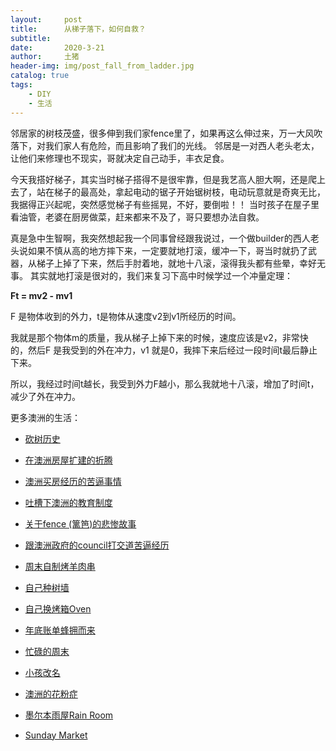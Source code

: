 ```yaml
---
layout:     post
title:      从梯子落下，如何自救？
subtitle:   
date:       2020-3-21
author:     土猪
header-img: img/post_fall_from_ladder.jpg
catalog: true
tags:
    - DIY
    - 生活
---
```



邻居家的树枝茂盛，很多伸到我们家fence里了，如果再这么伸过来，万一大风吹落下，对我们家人有危险，而且影响了我们的光线。 邻居是一对西人老头老太，让他们来修理也不现实，哥就决定自己动手，丰衣足食。 




今天我搭好梯子，其实当时梯子搭得不是很牢靠，但是我艺高人胆大啊，还是爬上去了，站在梯子的最高处，拿起电动的锯子开始锯树枝，电动玩意就是奇爽无比，我据得正兴起呢，突然感觉梯子有些摇晃，不好，要倒啦！！  当时孩子在屋子里看油管，老婆在厨房做菜，赶来都来不及了，哥只要想办法自救。 





真是急中生智啊，我突然想起我一个同事曾经跟我说过，一个做builder的西人老头说如果不慎从高的地方摔下来，一定要就地打滚，缓冲一下，哥当时就扔了武器，从梯子上掉了下来，然后手肘着地，就地十八滚，滚得我头都有些晕，幸好无事。  其实就地打滚是很对的，我们来复习下高中时候学过一个冲量定理： 

**Ft = mv2 - mv1**

F 是物体收到的外力，t是物体从速度v2到v1所经历的时间。 


我就是那个物体m的质量，我从梯子上掉下来的时候，速度应该是v2，非常快的，然后F 是我受到的外在冲力，v1 就是0，我摔下来后经过一段时间t最后静止下来。 


所以，我经过时间t越长，我受到外力F越小，那么我就地十八滚，增加了时间t，减少了外在冲力。





更多澳洲的生活：

- [砍树历史](http://livinginau.life/2019/12/29/%E7%A0%8D%E6%A0%91%E5%8E%86%E5%8F%B2/)

- [在澳洲房屋扩建的折腾](http://livinginau.life/2019/12/19/%E5%9C%A8%E6%BE%B3%E6%B4%B2%E6%88%BF%E5%B1%8B%E6%89%A9%E5%BB%BA%E7%9A%84%E6%8A%98%E8%85%BE/)

- 
  [澳洲买房经历的苦逼事情](http://livinginau.life/2019/12/18/%E6%BE%B3%E6%B4%B2%E4%B9%B0%E6%88%BF%E7%BB%8F%E5%8E%86%E7%9A%84%E8%8B%A6%E9%80%BC%E4%BA%8B%E6%83%85/)

- 
  [吐槽下澳洲的教育制度](http://livinginau.life/2019/12/13/%E5%90%90%E6%A7%BD%E6%BE%B3%E6%B4%B2%E6%95%99%E8%82%B2%E5%88%B6%E5%BA%A6/)

- [关于fence (篱笆)的悲惨故事](http://livinginau.life/2019/12/01/%E5%85%B3%E4%BA%8Efence%E7%9A%84%E6%82%B2%E6%83%A8%E6%95%85%E4%BA%8B/)

- [跟澳洲政府的council打交道苦逼经历](http://livinginau.life/2019/11/29/%E8%B7%9F%E6%BE%B3%E6%B4%B2%E6%94%BF%E5%BA%9C%E7%9A%84council%E6%89%93%E4%BA%A4%E9%81%93%E8%8B%A6%E9%80%BC%E7%BB%8F%E5%8E%86/)

- [周末自制烤羊肉串](http://livinginau.life/2014/03/03/%E5%91%A8%E6%9C%AB%E8%87%AA%E5%88%B6%E7%83%A4%E7%BE%8A%E8%82%89%E4%B8%B2/)

- [自己种树墙](http://livinginau.life/2020/03/10/%E8%87%AA%E5%B7%B1%E7%A7%8D%E6%A0%91%E5%A2%99/)

- [自己换烤箱Oven](http://livinginau.life/2020/02/12/%E8%87%AA%E5%B7%B1%E6%8D%A2oven/)

- [年底账单蜂拥而来](http://livinginau.life/2019/11/29/%E8%B4%A6%E5%8D%95%E8%9C%82%E6%8B%A5%E8%80%8C%E6%9D%A5/)

- [忙碌的周末](http://livinginau.life/2019/11/12/%E5%BF%99%E7%A2%8C%E7%9A%84%E5%91%A8%E6%9C%AB/)

- [小孩改名](http://livinginau.life/2019/11/10/%E5%B0%8F%E5%AD%A9%E6%94%B9%E5%90%8D/)

- [澳洲的花粉症](http://livinginau.life/2018/08/10/%E6%BE%B3%E6%B4%B2%E7%9A%84%E8%8A%B1%E7%B2%89%E7%97%87/)

- [墨尔本雨屋Rain Room](http://livinginau.life/2020/01/13/rain-room/)

- [Sunday Market](http://livinginau.life/2020/01/12/Sunday-Market/)
